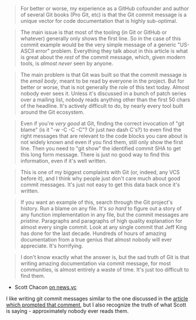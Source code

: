 > For better or worse, my experience as a GitHub cofounder and author of several Git books (Pro Git, etc) is that the Git commit message is a unique vector for code documentation that is highly sub-optimal.

> The main issue is that most of the tooling (in Git or GitHub or whatever) generally only shows the first line. So in the case of this commit example would be the very simple message of a generic "US-ASCII error" problem. Everything they talk about in this article is what is great about the _rest_ of the commit message, which, given modern tools, is _almost never_ seen by anyone.

> The main problem is that Git was built so that the commit message is the _email body_, meant to be read by everyone in the project. But for better or worse, that is not generally the role of this text today. Almost nobody ever sees it. Unless it's discussed in a bunch of patch series over a mailing list, nobody reads anything other than the first 50 chars of the headline. It's actively difficult to do, by nearly every tool built around the Git ecosystem.

> Even if you're _very good_ at Git, finding the correct invocation of "git blame" (is it "-w -C -C -C"? Or just _two_ dash C's?) to even find the right messages that are relevant to the code blocks you care about is not widely known and even if you find them, still only show the first line. Then you need to "git show" the identified commit SHA to get this long form message. There is just no good way to find this information, even if it's well written.

> This is one of my biggest complaints with Git (or, indeed, any VCS before it), and I think why people just don't care much about good commit messages. It's just not easy to get this data back once it's written.

> If you want an example of this, search through the Git project's history. Run a blame on any file. It's _so hard_ to figure out a story of any function implementation in any file, but the commit messages are _pristine_. Paragraphs and paragraphs of high quality explanation for almost every single commit. Look at any single commit that Jeff King has done for the last decade. Hundreds of hours of amazing documentation from a true genius that almost nobody will ever appreciate. It's horrifying.

> I don't know exactly what the answer is, but the sad truth of Git is that writing amazing documentation via commit message, for most communities, is almost entirely a waste of time. It's just too difficult to find them.

- Scott Chacon [on news.yc](https://news.ycombinator.com/item?id=39218538)

I like writing git commit messages similar to the one discussed in the [article which prompted that comment](https://news.ycombinator.com/item?id=39217149), but I also recognize the truth of what Scott is saying - approximately nobody ever reads them.